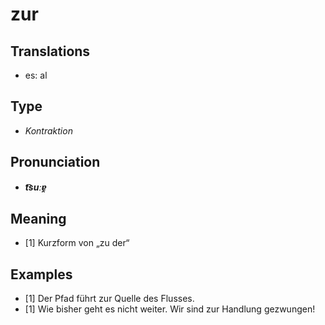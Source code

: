 # zur
## Translations
- es: al
## Type
- _Kontraktion_
## Pronunciation
- **_t͡suːɐ̯_**
## Meaning
- [1] Kurzform von „zu der“
## Examples
- [1] Der Pfad führt zur Quelle des Flusses.
- [1] Wie bisher geht es nicht weiter. Wir sind zur Handlung gezwungen!
